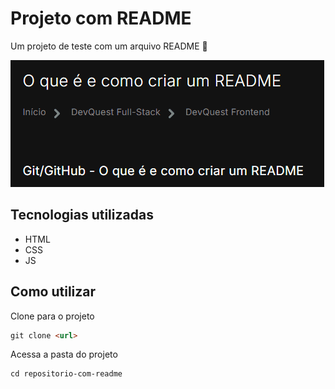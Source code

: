 # Projeto com README
Um projeto de teste com um arquivo README 🚀

[<img src="./Tela.gif" alt="gif da tela inicial do projeto">](https://google.com)

## Tecnologias utilizadas
- HTML
- CSS
- JS

## Como utilizar

Clone para o projeto



```markdown
git clone <url>
```




Acessa a pasta do projeto


```markdown
cd repositorio-com-readme
```


